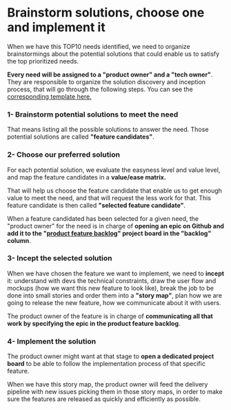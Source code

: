 # Brainstorm solutions, choose one and implement it

When we have this TOP10 needs identified, we need to organize brainstormings about the potential solutions that could enable us to satisfy the top prioritized needs.

**Every need will be assigned to a "product owner" and a "tech owner"**. They are responsible to organize the solution discovery and inception process, that will go through the following steps. You can see the[ corresponding template here.](https://docs.google.com/document/d/1n6vvwH3KAyx839Q_sfW6sW3Cs49ZjFBqi8Nzatmg7As/edit?usp=sharing)

### 1- Brainstorm potential solutions to meet the need

That means listing all the possible solutions to answer the need. Those potential solutions are called **"feature candidates"**.

### 2- Choose our preferred solution

For each potential solution, we evaluate the easyness level and value level, and map the feature candidates in a **value/ease matrix.**

That will help us choose the feature candidate that enable us to get enough value to meet the need, and that will request the less work for that. This feature candidate is then called **"selected feature candidate"**.

When a feature candidated has been selected for a given need, the "product owner" for the need is in charge of **opening an epic on Github and add it to the "**[**product feature backlog**](https://github.com/openfoodfoundation/openfoodnetwork/projects/19)**" project board in the "backlog" column**.

### 3- Incept the selected solution

When we have chosen the feature we want to implement, we need to **incept** it: understand with devs the technical constraints, draw the user flow and mockups \(how we want this new feature to look like\), break the job to be done into small stories and order them into a **"story map"**, plan how we are going to release the new feature, how we communicate about it with users.

The product owner of the feature is in charge of **communicating all that work by specifying the epic in the product feature backlog**.

### 4- Implement the solution

The product owner might want at that stage to **open a dedicated project board** to be able to follow the implementation process of that specific feature.

When we have this story map, the product owner will feed the delivery pipeline with new issues picking them in those story maps, in order to make sure the features are released as quickly and efficiently as possible.

